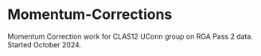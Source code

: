 # Momentum-Corrections
Momentum Correction work for CLAS12 UConn group on RGA Pass 2 data. Started October 2024.
